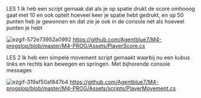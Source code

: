 LES 1
Ik heb een script gemaak dat als je op spatie drukt de score omhooog gaat met 10 en ook optelt hoeveel keer je spatie hebt gedrukt, en op 50 punten heb je gewonnen en dat zie je ook in de console net als hoeveel punten je hebt 

![ezgif-572e73952a0992](https://github.com/user-attachments/assets/154b3f66-9173-44f4-91d3-b8110cd3d8e8)
https://github.com/Agentblue7/M4-progslop/blob/master/M4-PROG/Assets/PlayerScore.cs


LES 2
Ik heb een simpele movement script gemaakt waarbij nu een kubus links en rechts kan bewegen en springen. Met bijhorende console messages

![ezgif-319af50af847b4](https://github.com/user-attachments/assets/f9aec416-13bc-4e2b-b96e-72e78f89e419)
https://github.com/Agentblue7/M4-progslop/blob/master/M4-PROG/Assets/scripts/PlayerMovement.cs

